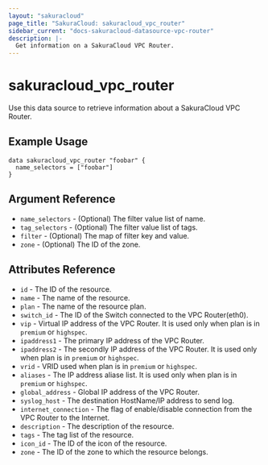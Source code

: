 ```yaml
---
layout: "sakuracloud"
page_title: "SakuraCloud: sakuracloud_vpc_router"
sidebar_current: "docs-sakuracloud-datasource-vpc-router"
description: |-
  Get information on a SakuraCloud VPC Router.
---
```


# sakuracloud\_vpc\_router

Use this data source to retrieve information about a SakuraCloud VPC Router.

## Example Usage

```hcl
data sakuracloud_vpc_router "foobar" {
  name_selectors = ["foobar"]
}
```

## Argument Reference

 * `name_selectors` - (Optional) The filter value list of name.
 * `tag_selectors` - (Optional) The filter value list of tags.
 * `filter` - (Optional) The map of filter key and value.
 * `zone` - (Optional) The ID of the zone.

## Attributes Reference

* `id` - The ID of the resource.
* `name` - The name of the resource.
* `plan` - The name of the resource plan. 
* `switch_id` - The ID of the Switch connected to the VPC Router(eth0).
* `vip` - Virtual IP address of the VPC Router. It is used only when plan is in `premium` or `highspec`.
* `ipaddress1` - The primary IP address of the VPC Router.
* `ipaddress2` - The secondly IP address of the VPC Router. It is used only when plan is in `premium` or `highspec`.
* `vrid` - VRID used when plan is in `premium` or `highspec`.
* `aliases` - The IP address aliase list. It is used only when plan is in `premium` or `highspec`.
* `global_address` - Global IP address of the VPC Router.
* `syslog_host` - The destination HostName/IP address to send log.	
* `internet_connection` - The flag of enable/disable connection from the VPC Router to the Internet.
* `description` - The description of the resource.
* `tags` - The tag list of the resource.
* `icon_id` - The ID of the icon of the resource.
* `zone` - The ID of the zone to which the resource belongs.

